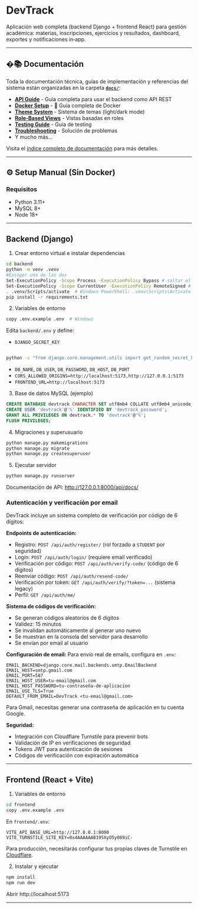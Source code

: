 # DevTrack

Aplicación web completa (backend Django + frontend React) para gestión académica: materias, inscripciones, ejercicios y resultados, dashboard, exportes y notificaciones in‑app.

---

## �📚 Documentación

Toda la documentación técnica, guías de implementación y referencias del sistema están organizadas en la carpeta **[`docs/`](./docs/)**:

- **[API Guide](./docs/API_GUIDE.md)** - Guía completa para usar el backend como API REST
- **[Docker Setup](./docs/DOCKER_SETUP.md)** - 🐳 Guía completa de Docker
- **[Theme System](./docs/THEME_SYSTEM_DOCS.md)** - Sistema de temas (light/dark mode)
- **[Role-Based Views](./docs/ROLE_BASED_VIEWS.md)** - Vistas basadas en roles
- **[Testing Guide](./docs/TESTING.md)** - Guía de testing
- **[Troubleshooting](./docs/TROUBLESHOOTING.md)** - Solución de problemas
- Y mucho más...

Visita el [índice completo de documentación](./docs/README.md) para más detalles.

---

## ⚙️ Setup Manual (Sin Docker)

### Requisitos

- Python 3.11+
- MySQL 8+
- Node 18+

---

## Backend (Django)

1. Crear entorno virtual e instalar dependencias

```bash
cd backend
python -m venv .venv 
#Escoger una de las dos
Set-ExecutionPolicy -Scope Process -ExecutionPolicy Bypass # saltar el bloqueo de scripts una sola vez
Set-ExecutionPolicy -Scope CurrentUser -ExecutionPolicy RemoteSigned # deshabilitar permanente para el usuario
. .venv/Scripts/activate  # Windows PowerShell: .venv\Scripts\Activate.ps1
pip install -r requirements.txt
```

2. Variables de entorno

```bash
copy .env.example .env  # Windows
```

Edita `backend/.env` y define:

- `DJANGO_SECRET_KEY`
```bash

python -c "from django.core.management.utils import get_random_secret_key; print(get_random_secret_key())" #GENERAR SECRET KEY
```
- `DB_NAME`, `DB_USER`, `DB_PASSWORD`, `DB_HOST`, `DB_PORT`
- `CORS_ALLOWED_ORIGINS=http://localhost:5173,http://127.0.0.1:5173`
- `FRONTEND_URL=http://localhost:5173`

3. Base de datos MySQL (ejemplo)

```sql
CREATE DATABASE devtrack CHARACTER SET utf8mb4 COLLATE utf8mb4_unicode_ci;
CREATE USER 'devtrack'@'%' IDENTIFIED BY 'devtrack_password';
GRANT ALL PRIVILEGES ON devtrack.* TO 'devtrack'@'%';
FLUSH PRIVILEGES;
```

4. Migraciones y superusuario

```bash
python manage.py makemigrations
python manage.py migrate
python manage.py createsuperuser
```

5. Ejecutar servidor

```bash
python manage.py runserver
```

Documentación de API: http://127.0.0.1:8000/api/docs/

### Autenticación y verificación por email

DevTrack incluye un sistema completo de verificación por código de 6 dígitos:

**Endpoints de autenticación:**
- Registro: `POST /api/auth/register/` (rol forzado a `STUDENT` por seguridad)
- Login: `POST /api/auth/login/` (requiere email verificado)
- Verificación por código: `POST /api/auth/verify-code/` (código de 6 dígitos)
- Reenviar código: `POST /api/auth/resend-code/`
- Verificación por token: `GET /api/auth/verify/?token=...` (sistema legacy)
- Perfil: `GET /api/auth/me/`

**Sistema de códigos de verificación:**
- Se generan códigos aleatorios de 6 dígitos
- Validez: 15 minutos
- Se invalidan automáticamente al generar uno nuevo
- Se muestran en la consola del servidor para desarrollo
- Se envían por email al usuario

**Configuración de email:**
Para envío real de emails, configura en `.env`:
```env
EMAIL_BACKEND=django.core.mail.backends.smtp.EmailBackend
EMAIL_HOST=smtp.gmail.com
EMAIL_PORT=587
EMAIL_HOST_USER=tu-email@gmail.com
EMAIL_HOST_PASSWORD=tu-contraseña-de-aplicacion
EMAIL_USE_TLS=True
DEFAULT_FROM_EMAIL=DevTrack <tu-email@gmail.com>
```

Para Gmail, necesitas generar una contraseña de aplicación en tu cuenta Google.

**Seguridad:**

- Integración con Cloudflare Turnstile para prevenir bots
- Validación de IP en verificaciones de seguridad
- Tokens JWT para autenticación de sesiones
- Códigos de verificación con expiración automática

---

## Frontend (React + Vite)

1. Variables de entorno

```bash
cd frontend
copy .env.example .env
```

En `frontend/.env`:

```env
VITE_API_BASE_URL=http://127.0.0.1:8000
VITE_TURNSTILE_SITE_KEY=0x4AAAAAAB195XyO5y089iC-
```

Para producción, necesitarás configurar tus propias claves de Turnstile en [Cloudflare](https://developers.cloudflare.com/turnstile/).

2. Instalar y ejecutar

```bash
npm install
npm run dev
```

Abrir http://localhost:5173

---

